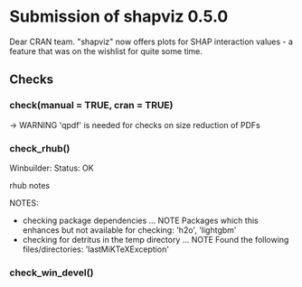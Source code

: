 # Submission of shapviz 0.5.0

Dear CRAN team. "shapviz" now offers plots for SHAP interaction values - a feature that was on the wishlist for quite some time.

## Checks

### check(manual = TRUE, cran = TRUE) 

-> WARNING
   'qpdf' is needed for checks on size reduction of PDFs

### check_rhub()

Winbuilder: Status: OK

rhub notes

NOTES:
* checking package dependencies ... NOTE
Packages which this enhances but not available for checking:
  'h2o', 'lightgbm'
* checking for detritus in the temp directory ... NOTE
Found the following files/directories:
  'lastMiKTeXException'
  
### check_win_devel()

